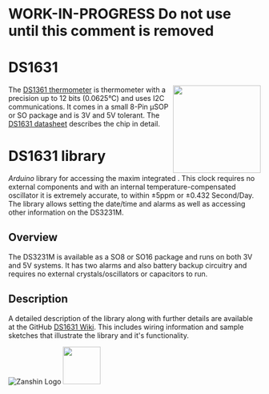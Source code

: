 # WORK-IN-PROGRESS Do not use until this comment is removed












# DS1631
<img src="https://github.com/SV-Zanshin/DS1361/blob/master/Images/DS1361.png" width="175" align="right"/> The [DS1361 thermometer](https://www.maximintegrated.com/en/products/analog/sensors-and-sensor-interface/DS1631.html) is thermometer with a precision up to 12 bits (0.0625°C) and uses I2C communications. It comes in a small 8-Pin µSOP or SO package and is 3V and 5V tolerant. The [DS1631 datasheet](https://datasheets.maximintegrated.com/en/ds/DS1631-DS1731.pdf) describes the chip in detail.

# DS1631 library

*Arduino* library for accessing the maxim integrated . This clock requires no external components and with an internal temperature-compensated oscillator it is extremely accurate, to within ±5ppm or ±0.432 Second/Day. The library allows setting the date/time and alarms as well as accessing other information on the DS3231M.

## Overview
The DS3231M is available as a SO8 or SO16 package and runs on both 3V and 5V systems. It has two alarms and also battery backup circuitry and requires no external crystals/oscillators or capacitors to run.

## Description
A detailed description of the library along with further details are available at the GitHub [DS1631 Wiki](https://github.com/SV-Zanshin/DS1631/wiki). This includes wiring information and sample sketches that illustrate the library and it's functionality.

![Zanshin Logo](https://www.sv-zanshin.com/r/images/site/gif/zanshinkanjitiny.gif) <img src="https://www.sv-zanshin.com/r/images/site/gif/zanshintext.gif" width="75"/>
